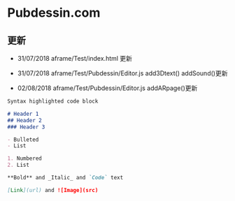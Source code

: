 # Pubdessin.com

## 更新 

- 31/07/2018 aframe/Test/index.html 更新 

- 31/07/2018 aframe/Test/Pubdessin/Editor.js add3Dtext() addSound()更新 

- 02/08/2018 aframe/Test/Pubdessin/Editor.js addARpage()更新

```markdown
Syntax highlighted code block

# Header 1
## Header 2
### Header 3

- Bulleted
- List

1. Numbered
2. List

**Bold** and _Italic_ and `Code` text

[Link](url) and ![Image](src)
```

